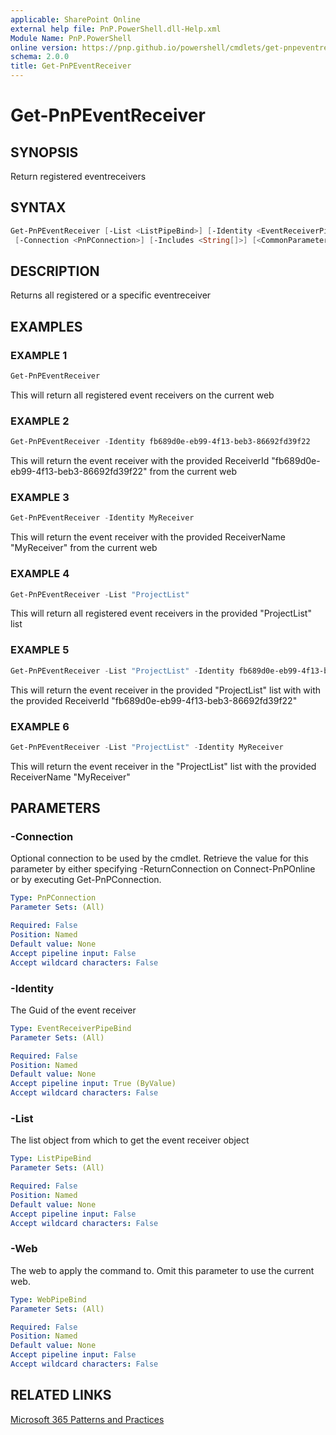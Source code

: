 ```yaml
---
applicable: SharePoint Online
external help file: PnP.PowerShell.dll-Help.xml
Module Name: PnP.PowerShell
online version: https://pnp.github.io/powershell/cmdlets/get-pnpeventreceiver
schema: 2.0.0
title: Get-PnPEventReceiver
---
```


# Get-PnPEventReceiver

## SYNOPSIS
Return registered eventreceivers

## SYNTAX

```powershell
Get-PnPEventReceiver [-List <ListPipeBind>] [-Identity <EventReceiverPipeBind>] [-Web <WebPipeBind>]
 [-Connection <PnPConnection>] [-Includes <String[]>] [<CommonParameters>]
```

## DESCRIPTION
Returns all registered or a specific eventreceiver

## EXAMPLES

### EXAMPLE 1
```powershell
Get-PnPEventReceiver
```

This will return all registered event receivers on the current web

### EXAMPLE 2
```powershell
Get-PnPEventReceiver -Identity fb689d0e-eb99-4f13-beb3-86692fd39f22
```

This will return the event receiver with the provided ReceiverId "fb689d0e-eb99-4f13-beb3-86692fd39f22" from the current web

### EXAMPLE 3
```powershell
Get-PnPEventReceiver -Identity MyReceiver
```

This will return the event receiver with the provided ReceiverName "MyReceiver" from the current web

### EXAMPLE 4
```powershell
Get-PnPEventReceiver -List "ProjectList"
```

This will return all registered event receivers in the provided "ProjectList" list

### EXAMPLE 5
```powershell
Get-PnPEventReceiver -List "ProjectList" -Identity fb689d0e-eb99-4f13-beb3-86692fd39f22
```

This will return the event receiver in the provided "ProjectList" list with with the provided ReceiverId "fb689d0e-eb99-4f13-beb3-86692fd39f22"

### EXAMPLE 6
```powershell
Get-PnPEventReceiver -List "ProjectList" -Identity MyReceiver
```

This will return the event receiver in the "ProjectList" list with the provided ReceiverName "MyReceiver"

## PARAMETERS

### -Connection
Optional connection to be used by the cmdlet. Retrieve the value for this parameter by either specifying -ReturnConnection on Connect-PnPOnline or by executing Get-PnPConnection.

```yaml
Type: PnPConnection
Parameter Sets: (All)

Required: False
Position: Named
Default value: None
Accept pipeline input: False
Accept wildcard characters: False
```

### -Identity
The Guid of the event receiver

```yaml
Type: EventReceiverPipeBind
Parameter Sets: (All)

Required: False
Position: Named
Default value: None
Accept pipeline input: True (ByValue)
Accept wildcard characters: False
```

### -List
The list object from which to get the event receiver object

```yaml
Type: ListPipeBind
Parameter Sets: (All)

Required: False
Position: Named
Default value: None
Accept pipeline input: False
Accept wildcard characters: False
```

### -Web
The web to apply the command to. Omit this parameter to use the current web.

```yaml
Type: WebPipeBind
Parameter Sets: (All)

Required: False
Position: Named
Default value: None
Accept pipeline input: False
Accept wildcard characters: False
```

## RELATED LINKS

[Microsoft 365 Patterns and Practices](https://aka.ms/m365pnp)